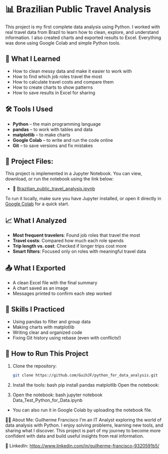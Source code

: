 # 📊 Brazilian Public Travel Analysis

This project is my first complete data analysis using Python. I worked with real travel data from Brazil to learn how to clean, explore, and understand information. I also created charts and exported results to Excel. Everything was done using Google Colab and simple Python tools.

## 🚀 What I Learned

- How to clean messy data and make it easier to work with
- How to find which job roles travel the most
- How to calculate travel costs and compare them
- How to create charts to show patterns
- How to save results in Excel for sharing

## 🛠️ Tools I Used

- **Python** – the main programming language
- **pandas** – to work with tables and data
- **matplotlib** – to make charts
- **Google Colab** – to write and run the code online
- **Git** – to save versions and fix mistakes

## 📁 Project Files:
This project is implemented in a Jupyter Notebook. You can view, download, or run the notebook using the link below:

- 📄 [Brazilian_public_travel_analysis.ipynb](https://github.com/GuihJF/python_for_data_analysis/blob/main/Brazilian_public_travel_analysis.ipynb)

To run it locally, make sure you have Jupyter installed, or open it directly in [Google Colab](https://colab.research.google.com/) for a quick start.

## 📈 What I Analyzed

- **Most frequent travelers**: Found job roles that travel the most
- **Travel costs**: Compared how much each role spends
- **Trip length vs. cost**: Checked if longer trips cost more
- **Smart filters**: Focused only on roles with meaningful travel data

## 📤 What I Exported

- A clean Excel file with the final summary
- A chart saved as an image
- Messages printed to confirm each step worked

## 🧠 Skills I Practiced

- Using pandas to filter and group data
- Making charts with matplotlib
- Writing clear and organized code
- Fixing Git history using rebase (even with conflicts!)

## 📌 How to Run This Project

1. Clone the repository:
   ```bash
   git clone https://github.com/GuihJF/python_for_data_analysis.git

2. Install the tools:
bash
pip install pandas matplotlib
Open the notebook:

3. Open the notebook:
bash
jupyter notebook Data_Test_Python_for_Data.ipynb

- You can also run it in Google Colab by uploading the notebook file.

👨‍💻 About Me:
Guilherme Francisco I'm an IT Analyst exploring the world of data analysis with Python. I enjoy solving problems, learning new tools, and sharing what I discover. This project is part of my journey to become more confident with data and build useful insights from real information.

💼 LinkedIn: https://www.linkedin.com/in/guilherme-francisco-9320591b5/

